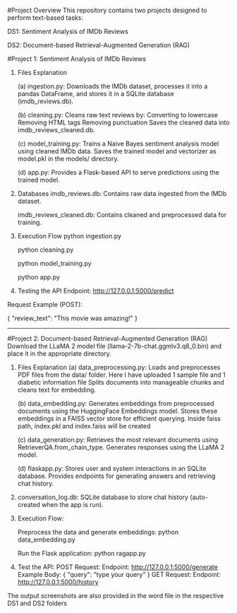 #Project Overview
This repository contains two projects designed to perform text-based tasks:

DS1: Sentiment Analysis of IMDb Reviews

DS2: Document-based Retrieval-Augmented Generation (RAG)

#Project 1: Sentiment Analysis of IMDb Reviews
1. Files Explanation
   
   (a) ingestion.py:
      Downloads the IMDb dataset, processes it into a pandas DataFrame, and stores it in a SQLite database (imdb_reviews.db).
      
   (b) cleaning.py:
      Cleans raw text reviews by:
      Converting to lowercase
      Removing HTML tags
      Removing punctuation
      Saves the cleaned data into imdb_reviews_cleaned.db.

   (c) model_training.py:
      Trains a Naive Bayes sentiment analysis model using cleaned IMDb data.
      Saves the trained model and vectorizer as model.pkl in the models/ directory.

   (d) app.py:
      Provides a Flask-based API to serve predictions using the trained model.

2. Databases
     imdb_reviews.db: Contains raw data ingested from the IMDb dataset.
   
     imdb_reviews_cleaned.db: Contains cleaned and preprocessed data for training.

4. Execution Flow
     python ingestion.py
   
     python cleaning.py
   
     python model_training.py
   
     python app.py

6. Testing the API
Endpoint: http://127.0.0.1:5000/predict

Request Example (POST):

{
    "review_text": "This movie was amazing!"
}

______________________________________________________________________________________________________________________________________________________________________________
#Project 2: Document-based Retrieval-Augmented Generation (RAG)
Download the LLaMA 2 model file (llama-2-7b-chat.ggmlv3.q8_0.bin) and place it in the appropriate directory.

1. Files Explanation
   (a) data_preprocessing.py:
       Loads and preprocesses PDF files from the data/ folder. Here I have uploaded 1 sample file and 1 diabetic information file
       Splits documents into manageable chunks and cleans text for embedding.

   (b) data_embedding.py:
        Generates embeddings from preprocessed documents using the HuggingFace Embeddings model.
        Stores these embeddings in a FAISS vector store for efficient querying.
        Inside faiss path, index.pkl and index.faiss will be created

   (c) data_generation.py:
        Retrieves the most relevant documents using RetrieverQA.from_chain_type.
        Generates responses using the LLaMA 2 model.

   (d) flaskapp.py:
        Stores user and system interactions in an SQLite database.
        Provides endpoints for generating answers and retrieving chat history.

2. conversation_log.db:
    SQLite database to store chat history (auto-created when the app is run).

3. Execution Flow:
   
    Preprocess the data and generate embeddings:
      python data_embedding.py
   
    Run the Flask application:
      python ragapp.py

5. Test the API:
POST Request:
Endpoint: http://127.0.0.1:5000/generate
Example Body:
{
    "query": "type your query"
}
GET Request:
Endpoint: http://127.0.0.1:5000/history

The output screenshots are also provided in the word file in the respective DS1 and DS2 folders

